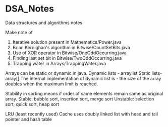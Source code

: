 # DSA_Notes
Data structures and algorithms notes

Make note of 
1. Iterative solution present in Mathematics/Power.java
2. Brian Kernighan's algorithm in Bitwise/CountSetBits.java
3. Use of XOR operator in Bitwise/OneOddOccurring.java
4. Finding last set bit in Bitwise/TwoOddOccurring.java
5. Trapping water in Arrays/TrappingWater.java

Arrays can be static or dynamic in java. 
Dynamic lists - arraylist 
Static lists- array[]
The internal implementation of dynamic list is - the size of the array doubles when the maximum limit is reached.

Stability in sorting means if order of same elements remain same as original array.
Stable: bubble sort, insertion sort, merge sort
Unstable: selection sort, quick sort, heap sort

LRU (least recently used) Cache uses doubly linked list with head and tail pointer and hash table